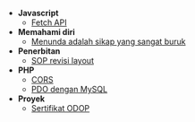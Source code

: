 - **Javascript**
  - [Fetch API](/baca/fetch)
- **Memahami diri**
  - [Menunda adalah sikap yang sangat buruk](/baca/menunda-adalah-sikap-yang-sangat-buruk)
- **Penerbitan**
  - [SOP revisi layout](/baca/sop-revisi-layout)
- **PHP**
  - [CORS](/baca/cors)
  - [PDO dengan MySQL](/baca/pdo-dengan-mysql)
- **Proyek**
  - [Sertifikat ODOP](https://sertifikat.ngodop.com/)